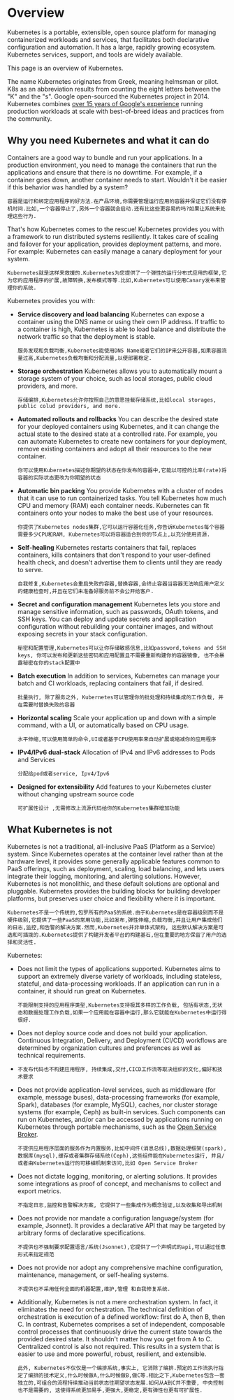 # Overview

Kubernetes is a portable, extensible, open source platform for managing containerized workloads and services, that facilitates both declarative configuration and automation. It has a large, rapidly growing ecosystem. Kubernetes services, support, and tools are widely available.

This page is an overview of Kubernetes.

The name Kubernetes originates from Greek, meaning helmsman or pilot. K8s as an abbreviation results from counting the eight letters between the "K" and the "s". Google open-sourced the Kubernetes project in 2014. Kubernetes combines [over 15 years of Google's experience](https://kubernetes.io/blog/2015/04/borg-predecessor-to-kubernetes/) running production workloads at scale with best-of-breed ideas and practices from the community.

## Why you need Kubernetes and what it can do

Containers are a good way to bundle and run your applications. In a production environment, you need to manage the containers that run the applications and ensure that there is no downtime. For example, if a container goes down, another container needs to start. Wouldn't it be easier if this behavior was handled by a system?

```
容器是运行和绑定应用程序的好方法.在产品环境,你需要管理运行应用的容器并保证它们没有停机时间.比如,一个容器停止了,另外一个容器就会启动.还有比这些更容易的吗?如果让系统来处理这些行为.
```

That's how Kubernetes comes to the rescue! Kubernetes provides you with a framework to run distributed systems resiliently. It takes care of scaling and failover for your application, provides deployment patterns, and more. For example: Kubernetes can easily manage a canary deployment for your system.

```
Kubernetes就是这样来救援的.Kubernetes为您提供了一个弹性的运行分布式应用的框架,它为您的应用程序的扩展,故障转换,发布模式等等.比如,Kubernetes可以使用Canary发布来管理你的系统.
```

Kubernetes provides you with:

- **Service discovery and load balancing** Kubernetes can expose a container using the DNS name or using their own IP address. If traffic to a container is high, Kubernetes is able to load balance and distribute the network traffic so that the deployment is stable.

  ```
  服务发现和负载均衡,Kubernetes能使用DNS Name或者它们的IP来公开容器,如果容器流量过高,Kubernetes负载均衡和分配流量,以便部署稳定.
  ```

  

- **Storage orchestration** Kubernetes allows you to automatically mount a storage system of your choice, such as local storages, public cloud providers, and more.

  ```
  存储编排,Kubernetes允许你按照自己的意愿挂载存储系统,比如local storages, public colud providers, and more.
  ```

  

- **Automated rollouts and rollbacks** You can describe the desired state for your deployed containers using Kubernetes, and it can change the actual state to the desired state at a controlled rate. For example, you can automate Kubernetes to create new containers for your deployment, remove existing containers and adopt all their resources to the new container.

  ```
  你可以使用Kubernetes描述你期望的状态在你发布的容器中,它能以可控的比率(rate)将容器的实际状态更改为你期望的状态
  ```

  

- **Automatic bin packing** You provide Kubernetes with a cluster of nodes that it can use to run containerized tasks. You tell Kubernetes how much CPU and memory (RAM) each container needs. Kubernetes can fit containers onto your nodes to make the best use of your resources.

  ```
  你提供了Kubernetes nodes集群,它可以运行容器化任务,你告诉Kubernetes每个容器需要多少CPU和RAM, Kubernetes可以将容器适合到你的节点上,以充分使用资源.
  ```

- **Self-healing** Kubernetes restarts containers that fail, replaces containers, kills containers that don't respond to your user-defined health check, and doesn't advertise them to clients until they are ready to serve.

  ```
  自我修复,Kubernetes会重启失败的容器,替换容器,会终止容器当容器无法响应用户定义的健康检查时,并且在它们未准备好服务前不会公开给客户.
  ```

- **Secret and configuration management** Kubernetes lets you store and manage sensitive information, such as passwords, OAuth tokens, and SSH keys. You can deploy and update secrets and application configuration without rebuilding your container images, and without exposing secrets in your stack configuration.

  ```
  秘密和配置管理,Kubernetes可以让你存储敏感信息,比如password,tokens and SSH keys, 你可以发布和更新这些密码和应用配置且不需要重新构建你的容器镜像, 也不会暴露秘密在你的stack配置中
  ```

- **Batch execution** In addition to services, Kubernetes can manage your batch and CI workloads, replacing containers that fail, if desired.

  ```
  批量执行, 除了服务之外, Kubernetes可以管理你的批处理和持续集成的工作负载, 并在需要时替换失败的容器
  ```

- **Horizontal scaling** Scale your application up and down with a simple command, with a UI, or automatically based on CPU usage.

  ```
  水平伸缩,可以使用简单的命令,UI或者基于CPU使用率来自动扩展或缩减你的应用程序
  ```

- **IPv4/IPv6 dual-stack** Allocation of IPv4 and IPv6 addresses to Pods and Services

  ```
  分配给pod或者service, Ipv4/Ipv6
  ```

- **Designed for extensibility** Add features to your Kubernetes cluster without changing upstream source code

  ```
  可扩展性设计 ,无需修改上流源代码给你的Kubernetes集群增加功能
  ```

## What Kubernetes is not

Kubernetes is not a traditional, all-inclusive PaaS (Platform as a Service) system. Since Kubernetes operates at the container level rather than at the hardware level, it provides some generally applicable features common to PaaS offerings, such as deployment, scaling, load balancing, and lets users integrate their logging, monitoring, and alerting solutions. However, Kubernetes is not monolithic, and these default solutions are optional and pluggable. Kubernetes provides the building blocks for building developer platforms, but preserves user choice and flexibility where it is important.

```
Kubernetes不是一个传统的,包罗所有的PaaS的系统.由于Kubernetes是在容器级别而不是硬件级别,它提供了一些PaaS的常用功能,比如发布,弹性伸缩,负载均衡,并且让用户集成他们的日志,监控,和告警的解决方案.然而,Kubernetes并非单体式架构, 这些默认解决方案是可选和可插拨的.Kubernetes提供了构建开发者平台的构建基石,但在重要的地方保留了用户的选择和灵活性.
```

  Kubernetes:

  - Does not limit the types of applications supported. Kubernetes aims to support an extremely diverse variety of workloads, including stateless, stateful, and data-processing workloads. If an application can run in a container, it should run great on Kubernetes.

    ```
    不能限制支持的应用程序类型,Kubernetes支持极其多样的工作负载, 包括有状态,无状态和数据处理工作负载,如果一个应用能在容器中运行,那么它就能在Kubernetes中运行得很好.
    ```

  - Does not deploy source code and does not build your application. Continuous Integration, Delivery, and Deployment (CI/CD) workflows are determined by organization cultures and preferences as well as technical requirements.

  - ```
    不发布代码也不构建应用程序, 持续集成,交付,CICD工作流等取决组织的文化,偏好和技术要求
    ```

  - Does not provide application-level services, such as middleware (for example, message buses), data-processing frameworks (for example, Spark), databases (for example, MySQL), caches, nor cluster storage systems (for example, Ceph) as built-in services. Such components can run on Kubernetes, and/or can be accessed by applications running on Kubernetes through portable mechanisms, such as the [Open Service Broker](https://openservicebrokerapi.org/).

    ```
    不提供应用程序层面的服务作为内置服务,比如中间件(消息总线),数据处理框架(spark),数据库(mysql),缓存或者集群存储系统(Ceph),这些组件能在Kubernetes运行, 并且/或者由Kubernetes运行的可移植机制来访问,比如 Open Service Broker
    ```

  - Does not dictate logging, monitoring, or alerting solutions. It provides some integrations as proof of concept, and mechanisms to collect and export metrics.

    ```
    不指定日志,监控和告警解决方案, 它提供了一些集成作为概念验证,以及收集和导出机制
    ```

  - Does not provide nor mandate a configuration language/system (for example, Jsonnet). It provides a declarative API that may be targeted by arbitrary forms of declarative specifications.

    ```
    不提供也不强制要求配置语言/系统(Jsonnet),它提供了一个声明式的api,可以通过任意形式来指定规范
    ```

  - Does not provide nor adopt any comprehensive machine configuration, maintenance, management, or self-healing systems.

    ```
    不提供也不采用任何全面的机器配置,维护,管理 和自我修复系统.
    ```

  - Additionally, Kubernetes is not a mere orchestration system. In fact, it eliminates the need for orchestration. The technical definition of orchestration is execution of a defined workflow: first do A, then B, then C. In contrast, Kubernetes comprises a set of independent, composable control processes that continuously drive the current state towards the provided desired state. It shouldn't matter how you get from A to C. Centralized control is also not required. This results in a system that is easier to use and more powerful, robust, resilient, and extensible.

    ```
    此外, Kubernetes不仅仅是一个编排系统,事实上, 它消除了编排.预定的工作流执行指定了编排的技术定义,什么时候做A,什么时候做B,做C等.相比之下,Kubernetes包含一套独立的,可组合的流程持续推动当前状态往期望状态发展.如何从A到C并不重要, 中央控制也不是需要的, 这使得系统更加易手,更强大,更稳定,更有弹性也更有可扩展性.
    ```